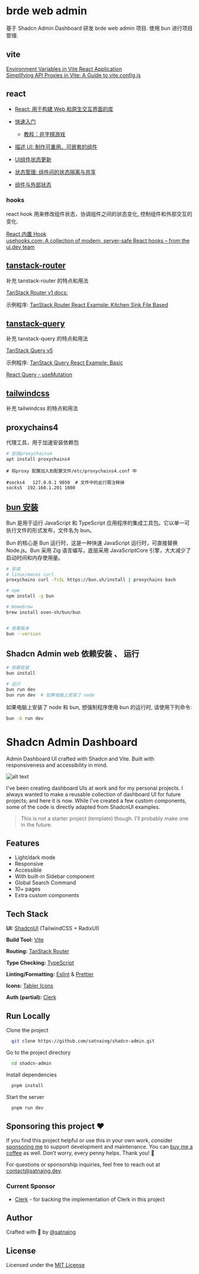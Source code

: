 
# brde web admin

基于 Shadcn Admin Dashboard 研发 brde web admin 项目. 使用 bun 进行项目管理.


## vite

[Environment Variables in Vite React Application](https://javascript.plainenglish.io/environment-variables-in-vite-react-application-ca2d5051ee7c)  
[Simplifying API Proxies in Vite: A Guide to vite.config.js](https://medium.com/@eric_abell/simplifying-api-proxies-in-vite-a-guide-to-vite-config-js-a5cc3a091a2f)  

## react

- [React: 用于构建 Web 和原生交互界面的库](https://zh-hans.react.dev/)  

- [快速入门](https://zh-hans.react.dev/learn)  
  - [教程：井字棋游戏](https://zh-hans.react.dev/learn/tutorial-tic-tac-toe)  

- [描述 UI: 制作可重用、可嵌套的组件](https://zh-hans.react.dev/learn/describing-the-ui)  
- [UI组件状态更新](https://zh-hans.react.dev/learn/adding-interactivity)  
- [状态管理: 组件间的状态隔离与共享](https://zh-hans.react.dev/learn/managing-state)  
- [组件与外部状态](https://zh-hans.react.dev/learn/escape-hatches)  


### hooks

react hook 用来修改组件状态，协调组件之间的状态变化, 控制组件和外部交互的变化.

[React 内置 Hook](https://zh-hans.react.dev/reference/react/hooks)  
[usehooks.com: A collection of modern, server-safe React hooks – from the ui.dev team](https://usehooks.com/)  


## [tanstack-router](https://tanstack.com/router/latest)

补充 tanstack-router 的特点和用法  

[TanStack Router v1 docs:](https://tanstack.com/router/latest/docs/framework/react/overview)  

示例程序: 
[TanStack Router React Example: Kitchen Sink File Based](https://tanstack.com/router/latest/docs/framework/react/examples/kitchen-sink-file-based)  

## [tanstack-query](https://tanstack.com/query/latest)

补充 tanstack-query 的特点和用法  

[TanStack Query v5](https://tanstack.com/query/latest/docs/framework/react/overview)  

示例程序: 
[TanStack Query React Example: Basic](https://tanstack.com/query/latest/docs/framework/react/examples/basic)


[React Query - useMutation](https://dev.to/this-is-learning/react-query-usemutation-2cmg)  

## [tailwindcss](https://tailwindcss.com/)

补充 tailwindcss 的特点和用法


## proxychains4

代理工具，用于加速安装依赖包

```bash
# 安装proxychains4
apt install proxychains4
```

```
# 将proxy 配置加入到配置文件/etc/proxychains4.conf 中

#socks4   127.0.0.1 9050  # 文件中的此行需注释掉
socks5  192.168.1.201 1080
```

## [bun 安装 ](https://www.bunjs.cn/docs/installation) 

Bun 是用于运行 JavaScript 和 TypeScript 应用程序的集成工具包。它以单一可执行文件的形式发布，文件名为 bun。

Bun 的核心是 Bun 运行时，这是一种快速 JavaScript 运行时，可直接替换 Node.js。Bun 采用 Zig 语言编写，底层采用 JavaScriptCore 引擎，大大减少了启动时间和内存使用量。

```bash
# 安装
# linux/macos curl
proxychains curl -fsSL https://bun.sh/install | proxychains bash

# npm
npm install -g bun

# Homebrew
brew install oven-sh/bun/bun


# 查看版本
bun --version
```

## Shadcn Admin web 依赖安装 、 运行

```bash
# 依赖安装
bun install 

# 运行
bun run dev
bun run dev  # 如果电脑上安装了 node
```

如果电脑上安装了 node 和 bun, 想强制程序使用 bun 的运行时, 请使用下列命令:  

```bash
bun -b run dev 
```

# Shadcn Admin Dashboard

Admin Dashboard UI crafted with Shadcn and Vite. Built with responsiveness and accessibility in mind.

![alt text](public/images/shadcn-admin.png)

I've been creating dashboard UIs at work and for my personal projects. I always wanted to make a reusable collection of dashboard UI for future projects; and here it is now. While I've created a few custom components, some of the code is directly adapted from ShadcnUI examples.

> This is not a starter project (template) though. I'll probably make one in the future.

## Features

- Light/dark mode
- Responsive
- Accessible
- With built-in Sidebar component
- Global Search Command
- 10+ pages
- Extra custom components

## Tech Stack

**UI:** [ShadcnUI](https://ui.shadcn.com) (TailwindCSS + RadixUI)

**Build Tool:** [Vite](https://vitejs.dev/)

**Routing:** [TanStack Router](https://tanstack.com/router/latest)

**Type Checking:** [TypeScript](https://www.typescriptlang.org/)

**Linting/Formatting:** [Eslint](https://eslint.org/) & [Prettier](https://prettier.io/)

**Icons:** [Tabler Icons](https://tabler.io/icons)

**Auth (partial):** [Clerk](https://go.clerk.com/GttUAaK)

## Run Locally

Clone the project

```bash
  git clone https://github.com/satnaing/shadcn-admin.git
```

Go to the project directory

```bash
  cd shadcn-admin
```

Install dependencies

```bash
  pnpm install
```

Start the server

```bash
  pnpm run dev
```

## Sponsoring this project ❤️

If you find this project helpful or use this in your own work, consider [sponsoring me](https://github.com/sponsors/satnaing) to support development and maintenance. You can [buy me a coffee](https://buymeacoffee.com/satnaing) as well. Don’t worry, every penny helps. Thank you! 🙏

For questions or sponsorship inquiries, feel free to reach out at [contact@satnaing.dev](mailto:contact@satnaing.dev).

### Current Sponsor

- [Clerk](https://go.clerk.com/GttUAaK) - for backing the implementation of Clerk in this project

## Author

Crafted with 🤍 by [@satnaing](https://github.com/satnaing)

## License

Licensed under the [MIT License](https://choosealicense.com/licenses/mit/)
